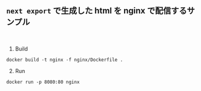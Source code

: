 ## `next export` で生成した html を nginx で配信するサンプル

<br />

1. Build

```
docker build -t nginx -f nginx/Dockerfile .
```

2. Run

```
docker run -p 8080:80 nginx
```
